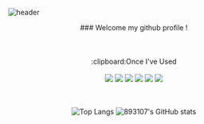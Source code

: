 ![header](https://capsule-render.vercel.app/api?type=cylinder&color=000000&height=150&section=header&text=893107&fontColor=ffffff&fontSize=70&animation=fadeIn&fontAlignY=55&desc=%20&descAlignY=62&descAlign=62)

  <div align="center"> 
 ### Welcome my github profile !
  </div>
  
 <br/>
 <br/>
 <br/>

  <div align="center"> 
:clipboard:Once I've Used 
  </div>
  <br/>
  
  <div align="center">
<img src="https://img.shields.io/badge/JAVA-007396?style=for-the-badge&logo=java&logoColor=white">
<img src="https://img.shields.io/badge/MySQL-4479A1?style=for-the-badge&logo=MySQL&logoColor=white">
<img src="https://img.shields.io/badge/Oracle-F80000?style=for-the-badge&logo=Oracle&logoColor=white">
<img src="https://img.shields.io/badge/Eclipse-2C2255?style=for-the-badge&logo=Eclipse%20IDE&logoColor=white">
<img src="https://img.shields.io/badge/github-181717?style=for-the-badge&logo=github&logoColor=white">
<img src="https://img.shields.io/badge/aws-232F3E?style=for-the-badge&logo=aws&logoColor=white">
 </div>
 
   <br/>
   <br/>
   
<div align="center"> 
   
![Top Langs](https://github-readme-stats.vercel.app/api/top-langs/?username=893107&layout=compact) 
![893107's GitHub stats](https://github-readme-stats.vercel.app/api?username=893107&show_icons=true&theme=graywhite) 
  
</div>
